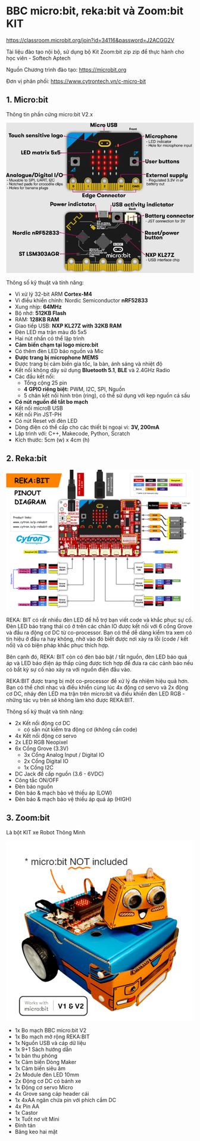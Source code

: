 # BBC micro:bit, reka:bit và Zoom:bit KIT

https://classroom.microbit.org/join?id=34116&password=J2ACGG2V

Tài liệu đào tạo nội bộ, sử dụng bộ Kit Zoom:bit zip zip để thực hành cho học viên - Softech Aptech

Nguồn Chương trình đào tạo: <https://microbit.org>

Đơn vị phân phối: <https://www.cytrontech.vn/c-micro-bit>

## 1. Micro:bit

Thông tin phần cứng micro:bit V2.x

![micro-bit](static/microbit.png)

Thông số kỹ thuật và tính năng:

* Vi xử lý 32-bit ARM **Cortex-M4**
* Vi điều khiển chính: Nordic Semiconductor **nRF52833**
* Xung nhịp: **64MHz**
* Bộ nhớ: **512KB Flash**
* RAM: **128KB RAM**
* Giao tiếp USB: **NXP KL27Z with 32KB RAM**
* Đèn LED ma trận màu đỏ 5x5
* Hai nút nhấn có thể lập trình
* **Cảm biến chạm tại logo micro:bit**
* Có thêm đèn LED báo nguồn và Mic
* **Được trang bị microphone MEMS**
* Được trang bị cảm biến gia tốc, la bàn, ánh sáng và nhiệt độ
* Kết nối không dây sử dụng **Bluetooth 5.1**, **BLE** và 2.4GHz Radio
* Các đầu kết nối:
  * Tổng cộng 25 pin
  * **4 GPIO riêng biệt:** PWM, I2C, SPI, Nguồn
  * 5 chân kết nối hình tròn (ring), có thể sử dụng với kẹp nguồn cá sấu
* **Có nút nguồn để tắt bo mạch**
* Kết nối microB USB
* Kết nối Pin JST-PH
* Có nút Reset với đèn LED
* Dòng điện có thể cấp cho các thiết bị ngoại vi: **3V, 200mA**
* Lập trình với: C++, Makecode, Python, Scratch
* Kích thước: 5cm (w) x 4cm (h)

## 2. Reka:bit

![reka](static/rekabit-details.png)


REKA: BIT có rất nhiều đèn LED để hỗ trợ bạn viết code và khắc phục sự cố. Đèn LED báo trạng thái có ở trên các chân IO được kết nối với 6 cổng Grove và đầu ra động cơ DC từ co-processor. Bạn có thể dễ dàng kiểm tra xem có tín hiệu ở đầu ra hay không, nhờ vào đó biết được nơi xảy ra lỗi (code / kết nối) và có biện pháp khắc phục thích hợp.

Bên cạnh đó, REKA: BIT còn có đèn báo bật / tắt nguồn, đèn LED báo quá áp và LED báo điện áp thấp cũng được tích hợp để đưa ra các cảnh báo nếu có bất kỳ sự cố nào xảy ra với nguồn điện đầu vào.

REKA:BIT được trang bị một co-processor để xử lý đa nhiệm hiệu quả hơn. Bạn có thể chơi nhạc và điều khiển cùng lúc 4x động cơ servo và 2x động cơ DC, nháy đèn LED ma trận trên micro:bit và điều khiển đèn LED RGB - những tác vụ trên sẽ không làm khó được REKA:BIT.

Thông số kỹ thuật và tính năng:

* 2x Kết nối động cơ DC
  * có sẵn nút kiểm tra động cơ (không cần code)
* 4x Kết nối động cơ servo
* 2x LED RGB Neopixel
* 6x Cổng Grove (3.3V)
  * 3x Cổng Analog Input / Digital IO
  * 2x Cổng Digital IO
  * 1x Cổng I2C
* DC Jack để cấp nguồn (3.6 - 6VDC)
* Công tắc ON/OFF
* Đèn báo nguồn
* Đèn báo & mạch bảo vệ thiếu áp (LOW)
* Đèn báo & mạch bảo vệ thiếu áp quá áp (HIGH)

## 3. Zoom:bit

Là bột KIT xe Robot Thông Minh

![zoom-bit](static/zoom-bit.png)

* 1x Bo mạch BBC micro:bit V2
* 1x Bo mạch mở rộng REKA:BIT
* 1x Nguồn USB và cáp dữ liệu
* 1x 9+1 Sách hướng dẫn
* 1x bản thu phóng
* 1x Cảm biến Dòng Maker
* 1x Cảm biến siêu âm
* 2x Module đèn LED 10mm
* 2x Động cơ DC có bánh xe
* 1x Động cơ servo Micro
* 4x Grove sang cáp header cái
* 1x 4xAA ngăn chứa pin với phích cắm DC
* 4x Pin AA
* 1x Castor
* 1x Tuốt nơ vít Mini
* Đinh tán
* Băng keo hai mặt
